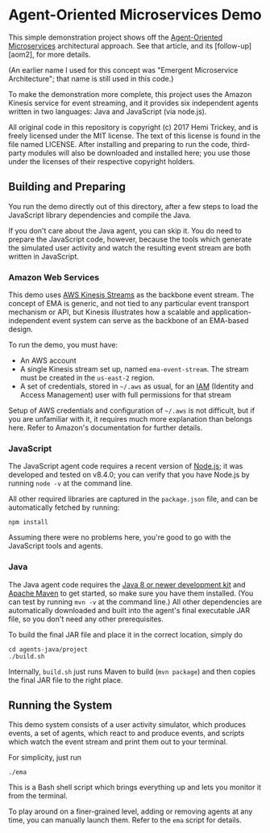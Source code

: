 
# Agent-Oriented Microservices Demo

This simple demonstration project shows off the
[Agent-Oriented Microservices][aom]
architectural approach.  See that article, and its [follow-up][aom2], for
more details.

 [aom]: https://www.linkedin.com/pulse/agent-oriented-microservices-part-i-hemi-trickey

(An earlier name I used for this concept was "Emergent Microservice
Architecture"; that name is still used in this code.)

To make the demonstration more complete, this project uses the Amazon Kinesis
service for event streaming, and it provides six independent agents written in
two languages: Java and JavaScript (via node.js).

All original code in this repository is copyright (c) 2017 Hemi Trickey, and
is freely licensed under the MIT license. The text of this license is found in
the file named LICENSE. After installing and preparing to run the code,
third-party modules will also be downloaded and installed here; you use those
under the licenses of their respective copyright holders.

## Building and Preparing

You run the demo directly out of this directory, after a few steps to load the
JavaScript library dependencies and compile the Java.

If you don't care about the Java agent, you can skip it. You do need to
prepare the JavaScript code, however, because the tools which generate the
simulated user activity and watch the resulting event stream are both written
in JavaScript.

### Amazon Web Services

This demo uses [AWS Kinesis Streams][kin] as the backbone event stream. The 
concept of EMA is generic, and not tied to any particular event transport 
mechanism or API, but Kinesis illustrates how a scalable and
application-independent event system can serve as the backbone of an EMA-based
design.

To run the demo, you must have:

- An AWS account
- A single Kinesis stream set up, named `ema-event-stream`. The stream must be
  created in the `us-east-2` region.
- A set of credentials, stored in `~/.aws` as usual, for an [IAM][iam]
  (Identity and Access Management) user with full permissions for that stream

Setup of AWS credentials and configuration of `~/.aws` is not difficult, but
if you are unfamiliar with it, it requires much more explanation than belongs
here. Refer to Amazon's documentation for further details.

### JavaScript

The JavaScript agent code requires a recent version of [Node.js][njs]; it was
developed and tested on v8.4.0; you can verify that you have Node.js by
running `node -v` at the command line.

All other required libraries are captured in the `package.json` file, and can
be automatically fetched by running:

    npm install

Assuming there were no problems here, you're good to go with the JavaScript
tools and agents.

### Java

The Java agent code requires the [Java 8 or newer development kit][jdk] and
[Apache Maven][mvn] to get started, so make sure you have them installed. (You
can test by running `mvn -v` at the command line.) All other dependencies are
automatically downloaded and built into the agent's final executable JAR file,
so you don't need any other prerequisites.

To build the final JAR file and place it in the correct location, simply do

    cd agents-java/project
    ./build.sh

Internally, `build.sh` just runs Maven to build (`mvn package`) and then
copies the final JAR file to the right place.

## Running the System

This demo system consists of a user activity simulator, which produces events,
a set of agents, which react to and produce events, and scripts which watch
the event stream and print them out to your terminal.

For simplicity, just run

    ./ema

This is a Bash shell script which brings everything up and lets you monitor it
from the terminal.

To play around on a finer-grained level, adding or removing agents at any
time, you can manually launch them. Refer to the `ema` script for details.


 [kin]: https://aws.amazon.com/kinesis/streams/
 [iam]: https://aws.amazon.com/iam/
 [njs]: https://nodejs.org
 [jdk]: http://www.oracle.com/technetwork/java/javase/downloads/jdk8-downloads-2133151.html
 [mvn]: https://maven.apache.org



